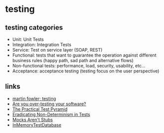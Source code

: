 
# testing


## testing categories

* Unit: Unit Tests
* Integration: Integration Tests
* Service: Test on service layer (SOAP, REST)
* Functional: tests that want to guarantee the operation against different business rules (happy path, sad path and alternative flows)
* Non-functional tests: performance, load, security, usability, etc...
* Acceptance: acceptance testing (testing focus on the user perspective)


## links
* [martin fowler; testing](https://martinfowler.com/tags/testing.html)
* [Are you over-testing your software?](https://www.javaworld.com/article/2945040/testing-debugging/are-you-over-testing-your-software.html)
* [The Practical Test Pyramid](https://martinfowler.com/articles/practical-test-pyramid.html)
* [Eradicating Non-Determinism in Tests](https://martinfowler.com/articles/nonDeterminism.html)
* [Mocks Aren't Stubs](https://martinfowler.com/articles/mocksArentStubs.html)
* [InMemoryTestDatabase](https://martinfowler.com/bliki/InMemoryTestDatabase.html)


